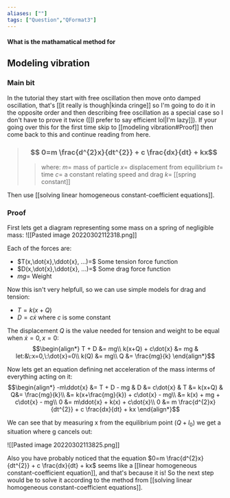 ```yaml
---
aliases: [""]
tags: ["Question","QFormat3"]
---
```


#### What is the mathamatical method for
## Modeling vibration
### Main bit
In the tutorial they start with free oscillation then move onto damped oscillation, that's [[it really is though|kinda cringe]] so I'm going to do it in the opposite order and then describing free oscillation as a special case so I don't have to prove it twice ([[I prefer to say efficient lol|I'm lazy]]). If your going over this for the first time skip to [[modeling vibration#Proof]] then come back to this and continue reading from here.

> ### $$ 0=m \frac{d^{2}x}{dt^{2}} + c \frac{dx}{dt} + kx$$ 
>> where:
>> $m=$ mass of particle
>> $x=$ displacement from equilibrium
>> $t=$ time
>> $c=$ a constant relating speed and drag
>> $k=$ [[spring constant]]

Then use [[solving linear homogeneous constant-coefficient equations]].

### Proof
First lets get a diagram representing some mass on a spring of negligible mass:
![[Pasted image 20220302112318.png]]

Each of the forces are:
- $T(x,\dot{x},\ddot{x}, ...)=$ Some tension force function
- $D(x,\dot{x},\ddot{x}, ...)=$ Some drag force function
- $mg=$ Weight

Now this isn't very helpfull, so we can use simple models for drag and tension:
- $T=k(x+Q)$
- $D=c\dot{x}$ where $c$ is some constant

The displacement $Q$ is the value needed for tension and weight to be equal when $\dot{x}=0,x=0$:
$$\begin{align*}
T + D &= mg\\
k(x+Q) + c\dot{x} &= mg & let:&\:x=0,\:\dot{x}=0\\
k(Q) &= mg\\
Q &= \frac{mg}{k}
\end{align*}$$

Now lets get an equation defining net acceleration of the mass interms of everything acting on it:
$$\begin{align*}
-m\ddot{x} &= T + D - mg & D &= c\dot{x} & T &= k(x+Q) & Q&= \frac{mg}{k}\\
&=  k(x+\frac{mg}{k}) + c\dot{x} - mg\\
&=  k(x) + mg + c\dot{x} - mg\\
0 &= m\ddot{x} + k(x) + c\dot{x}\\
0 &= m \frac{d^{2}x}{dt^{2}} + c \frac{dx}{dt} + kx
\end{align*}$$

We can see that by measuring x from the equilibrium point ($Q+l_{0}$) we get a situation where g cancels out:

![[Pasted image 20220302113825.png]]

Also you have probably noticed that the equation $0=m \frac{d^{2}x}{dt^{2}} + c \frac{dx}{dt} + kx$ seems like a [[linear homogeneous constant-coefficient equation]], and that's because it is! So the next step would be to solve it according to the method from [[solving linear homogeneous constant-coefficient equations]].